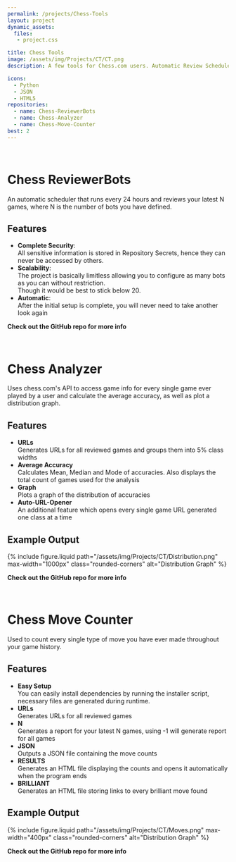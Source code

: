 ```yaml
---
permalink: /projects/Chess-Tools
layout: project
dynamic_assets:
  files:
   - project.css

title: Chess Tools
image: /assets/img/Projects/CT/CT.png
description: A few tools for Chess.com users. Automatic Review Scheduler and Profile Analyzer.

icons:
  - Python
  - JSON
  - HTML5
repositories:
  - name: Chess-ReviewerBots
  - name: Chess-Analyzer
  - name: Chess-Move-Counter
best: 2
---
```


<br class="big-spacer">

<h1 class="heading">Chess ReviewerBots</h1>
An automatic scheduler that runs every 24 hours and reviews your latest N games, where N is the number of bots you have defined.

## Features

- **Complete Security**:  
  All sensitive information is stored in Repository Secrets, hence they can never be accessed by others.
- **Scalability**:  
  The project is basically limitless allowing you to configure as many bots as you can without restriction.  
  Though it would be best to stick below 20.
- **Automatic**:  
  After the initial setup is complete, you will never need to take another look again

**Check out the GitHub repo for more info**

<br class="big-spacer">

<h1 class="heading">Chess Analyzer</h1>
Uses chess.com's API to access game info for every single game ever played by a user and calculate the average accuracy, as well as plot a distribution graph.

## Features

- **URLs**  
  Generates URLs for all reviewed games and groups them into 5% class widths
- **Average Accuracy**  
  Calculates Mean, Median and Mode of accuracies. Also displays the total count of games used for the analysis
- **Graph**  
  Plots a graph of the distribution of accuracies
- **Auto-URL-Opener**  
  An additional feature which opens every single game URL generated one class at a time

## Example Output
{% include figure.liquid path="/assets/img/Projects/CT/Distribution.png" max-width="1000px" class="rounded-corners" alt="Distribution Graph" %}

**Check out the GitHub repo for more info**

<br class="big-spacer">

<h1 class="heading">Chess Move Counter</h1>
Used to count every single type of move you have ever made throughout your game history.

## Features

- **Easy Setup**  
  You can easily install dependencies by running the installer script, necessary files are generated during runtime.
- **URLs**  
  Generates URLs for all reviewed games
- **N**  
  Generates a report for your latest N games, using -1 will generate report for all games
- **JSON**  
  Outputs a JSON file containing the move counts
- **RESULTS**  
  Generates an HTML file displaying the counts and opens it automatically when the program ends
- **BRILLIANT**  
  Generates an HTML file storing links to every brilliant move found

## Example Output
{% include figure.liquid path="/assets/img/Projects/CT/Moves.png" max-width="400px" class="rounded-corners" alt="Distribution Graph" %}

**Check out the GitHub repo for more info**